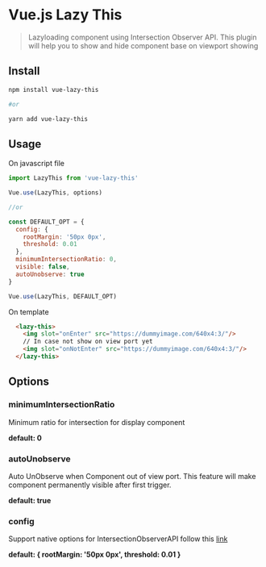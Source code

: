 # Vue.js Lazy This

> Lazyloading component using Intersection Observer API. This plugin will help you to show and hide component base on viewport showing

## Install

``` bash
npm install vue-lazy-this

#or

yarn add vue-lazy-this

```

## Usage

On javascript file

``` javascript
import LazyThis from 'vue-lazy-this'

Vue.use(LazyThis, options)

//or

const DEFAULT_OPT = {
  config: {
    rootMargin: '50px 0px',
    threshold: 0.01
  },
  minimumIntersectionRatio: 0,
  visible: false,
  autoUnobserve: true
}

Vue.use(LazyThis, DEFAULT_OPT)

```

On template

``` HTML
  <lazy-this>
    <img slot="onEnter" src="https://dummyimage.com/640x4:3/"/>
    // In case not show on view port yet
    <img slot="onNotEnter" src="https://dummyimage.com/640x4:3/"/>
  </lazy-this>
```
## Options

### minimumIntersectionRatio

Minimum ratio for intersection for display component 

**default: 0**

### autoUnobserve

Auto UnObserve when Component out of view port. This feature will make component permanently visible after first trigger. 

**default: true**

### config

Support native options for IntersectionObserverAPI follow this [link]

**default: { rootMargin: '50px 0px', threshold: 0.01 }**

[link]: https://developer.mozilla.org/en-US/docs/Web/API/Intersection_Observer_API
